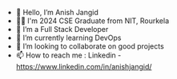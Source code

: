 - 👋 Hello, I’m Anish Jangid
- 🧑‍🎓 I'm 2024 CSE Graduate from NIT, Rourkela
- 👀 I’m a Full Stack Developer
- 🌱 I’m currently learning DevOps
- 💞️ I’m looking to collaborate on good projects
- 📫 How to reach me : Linkedin - https://www.linkedin.com/in/anishjangid/
